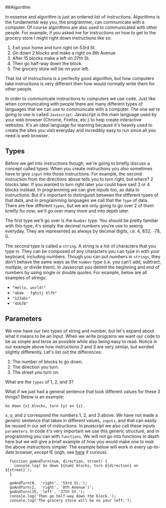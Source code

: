 ##Algorithm

In essense and algorithm is just an ordered list of instructions. Algorithms is the fundamental way you, the programmer, can communicate with a computer.  Of course algorithms are also used to communicated with other people.  For example, if you asked me for instructions on how to get to the grocery store I might right down instructions like so:

  1. Exit your home and turn right on 53rd St.
  2. Go down 2 blocks and make a right on 8th Avenue
  3. After 15 blocks make a left on 37th St.
  4. Then go half-way down the block.
  5. The grocery store will be on your left.

That list of instructions is a perfectly good algorithm, but how computers take instructions is very different then how would normally write them for other people.

In order to communicate instructions to computers we use code.  Just like when communicating with people there are many different types of languages that we can use to communicate with a computer.  The one we're going to use is called `Javascript`.  Javascript is the main language used by your web browser (Chrome, Firefox, etc.) to help create interactive websites.  It's an ideal language for learning because it's heavily used to create the sites you visit everyday and incredibly easy to run since all you need is web browser.

## Types

Before we get into instructions though, we're going to briefly discuss a concept called types.  When you create instructions you also sometimes have to give `input` into those instructions.  For example, the second instruction from the directions above tells you to turn right, but where?  2 blocks later.  If you wanted to turn right later you could have said 3 or 4 blocks instead.  In programming we can give inputs too, as data to instructions.  But it's important to distinguish between the different types of that data, and in programming languages we call that the `type` of data.  There are few different `types`, but we are only going to go over 2 of them briefly for now, we'll go over many more and into depth later.

The first type we'll go over is the `Number` type.  You should be pretty familiar with this type, it's simply the decimal numbers you're use to seeing everyday.  They are represented as always by decimal digits, i.e. 4, 832, -78, 0.

The second type is called a `string`.  A string is a list of characters that you type in.  They can be composed of any characters you can type in with your keyboard, including numbers.  Though you can put numbers in `strings`, they don't behave the same ways as the `number` type (i.e. you can't add, subtract, multiple, or divide them).  In Javascript you delimit the beginning and end of numbers by using single or double quotes.  For example, below are all examples of strings:

  * `"Hello, world!"`
  * `"abde   fghitj klfh"`
  * `"123abc"`
  * `"45678"`

## Parameters

We now have our two types of string and number, but let's expand about what it means to be an input.  When we write programs we want our code to be as simple and terse as possible while also being easy to read.  Notice in our example above how instructions 2 and 3 are very similar, but worded slightly differently.  Let's list out the differences:

  1. The number of blocks to go down.
  2. The direction you turn.
  3. The street you turn on.

What are the `types` of 1, 2, and 3?

What if we just had a general sentence that took different values for these 3 things?  Below is an example:

`Go down {x} blocks, turn {y} on {z}.`

x, y, and z correspond the numbers 1, 2, and 3 above.  We have not made a *generic* sentence that takes in different values, `inputs`, and that can easily be reused in our set of instructions.  In javascript we also call these inputs `parameters`. In code it's very important we use this generic structure, and in programming you can with `functions`.  We will not go into functions in depth here but we will give a brief example of how you would make one to mak the above instructions simpler. The example below will work in every up-to-date browser, *except* IE (sigh, see [here](https://developer.mozilla.org/en-US/docs/Web/JavaScript/Reference/template_strings#Browser_compatibility) if curious).

```
  function goAndTurn(num, direction, street) {
    console.log(`Go down ${num} blocks, turn ${direction} on ${street}`);
  }

  goAndTurn(0,  'right', '53rd St.');
  goAndTurn(2,  'right', '8th Avenue')';
  goAndTurn(15, 'left', '37th St.');
  console.log('Then go half-way down the block.');
  console.log('The grocery store will be on your left.');

```
